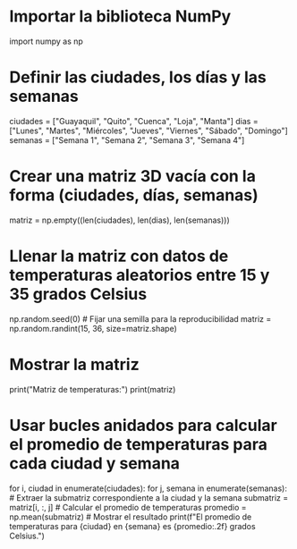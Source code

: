 # Importar la biblioteca NumPy
import numpy as np

# Definir las ciudades, los días y las semanas
ciudades = ["Guayaquil", "Quito", "Cuenca", "Loja", "Manta"]
dias = ["Lunes", "Martes", "Miércoles", "Jueves", "Viernes", "Sábado", "Domingo"]
semanas = ["Semana 1", "Semana 2", "Semana 3", "Semana 4"]

# Crear una matriz 3D vacía con la forma (ciudades, días, semanas)
matriz = np.empty((len(ciudades), len(dias), len(semanas)))

# Llenar la matriz con datos de temperaturas aleatorios entre 15 y 35 grados Celsius
np.random.seed(0) # Fijar una semilla para la reproducibilidad
matriz = np.random.randint(15, 36, size=matriz.shape)

# Mostrar la matriz
print("Matriz de temperaturas:")
print(matriz)

# Usar bucles anidados para calcular el promedio de temperaturas para cada ciudad y semana
for i, ciudad in enumerate(ciudades):
    for j, semana in enumerate(semanas):
        # Extraer la submatriz correspondiente a la ciudad y la semana
        submatriz = matriz[i, :, j]
        # Calcular el promedio de temperaturas
        promedio = np.mean(submatriz)
        # Mostrar el resultado
        print(f"El promedio de temperaturas para {ciudad} en {semana} es {promedio:.2f} grados Celsius.")
